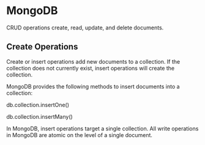 # MongoDB

CRUD operations create, read, update, and delete documents.

## Create Operations
Create or insert operations add new documents to a collection. If the collection does not currently exist, insert operations will create the collection.

MongoDB provides the following methods to insert documents into a collection:

db.collection.insertOne() 

db.collection.insertMany() 

In MongoDB, insert operations target a single collection. All write operations in MongoDB are atomic on the level of a single document.
